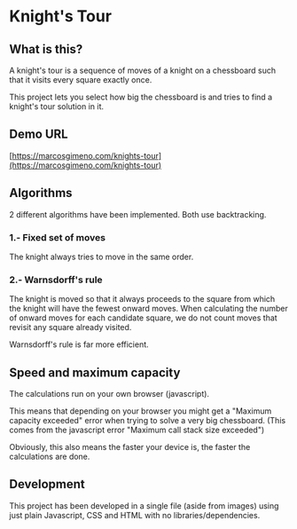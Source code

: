 # Knight's Tour

## What is this?

A knight's tour is a sequence of moves of a knight on a chessboard such that it visits every square exactly once.

This project lets you select how big the chessboard is and tries to find a knight's tour solution in it.

## Demo URL

[https://marcosgimeno.com/knights-tour](https://marcosgimeno.com/knights-tour)

## Algorithms

2 different algorithms have been implemented. Both use backtracking. 

### 1.- Fixed set of moves

The knight always tries to move in the same order. 

### 2.- Warnsdorff's rule

The knight is moved so that it always proceeds to the square from which the knight will have the fewest onward moves. 
When calculating the number of onward moves for each candidate square, we do not count moves that revisit any square already visited.

Warnsdorff's rule is far more efficient.

## Speed and maximum capacity

The calculations run on your own browser (javascript). 

This means that depending on your browser you might get a "Maximum capacity exceeded" error when trying to solve a very big chessboard.  (This comes from the javascript error "Maximum call stack size exceeded")

Obviously, this also means the faster your device is, the faster the calculations are done.

## Development

This project has been developed in a single file (aside from images) using just plain Javascript, CSS and HTML with no libraries/dependencies.
